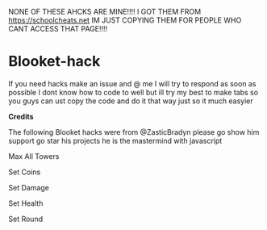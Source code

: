 NONE OF THESE AHCKS ARE MINE!!!!
I GOT THEM FROM https://schoolcheats.net
IM JUST COPYING THEM FOR PEOPLE WHO CANT ACCESS THAT PAGE!!!!





# Blooket-hack
If you need hacks make an issue and @ me I will try to respond as soon as possible 
I dont know how to code to well but ill try my best to make tabs so you guys can ust copy the code and do it that way just so it much easyier 


**Credits**


The following Blooket hacks were from @ZasticBradyn please go show him support go star his projects he is the mastermind with javascript

Max All Towers


Set Coins


Set Damage


Set Health


Set Round
